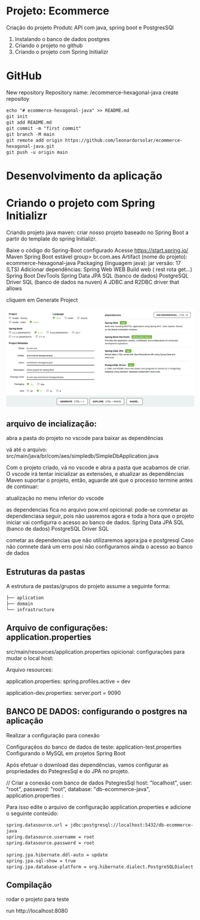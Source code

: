 # Projeto: Ecommerce

Criação do projeto Produtc API com java, spring boot e PostgresSQl

1. Instalando o banco de dados postgres
2. Criando o projeto no github
3. Criando o projeto com Spring Initializr

# GitHub

New repository
Repository name: /ecommerce-hexagonal-java
create repositoy

    echo "# ecommerce-hexagonal-java" >> README.md
    git init
    git add README.md
    git commit -m "first commit"
    git branch -M main
    git remote add origin https://github.com/leonardorsolar/ecommerce-hexagonal-java.git
    git push -u origin main

# Desenvolvimento da aplicação

# Criando o projeto com Spring Initializr

Criando projeto java maven:
criar nosso projeto baseado no Spring Boot a partir do template do spring Initializr.

Baixe o código do Spring-Boot configurado Acesse https://start.spring.io/
Maven
Spring Boot estável
group> br.com.aes
Artifact (nome do projeto): ecommerce-hexagonal-java
Packaging (linguagem java): jar versão: 17 (LTS)
Adicionar dependências:
Spring Web WEB Build web ( rest rota get...)
Spring Boot DevTools
Spring Data JPA SQL (banco de dados)
PostgreSQL Driver SQL (banco de dados na nuven) A JDBC and R2DBC driver that allows

cliquem em Generate Project

![diagrama](image/spring.png)

## arquivo de incialização:

abra a pasta do projeto no vscode para baixar as dependências

vá até o arquivo: src/main/java/br/com/aes/simpledb/SimpleDbApplication.java

Com o projeto criado, vá no vscode e abra a pasta que acabamos de criar. O vscode irá tentar inicializar as extensões, e atualizar as dependências Maven suportar o projeto, então, aguarde até que o processo termine antes de continuar:

atualização no menu inferior do vscode

as dependencias fica no arquivo pow.xml
opicional: pode-se comnetar as dependenciasa seguir, pois não uasremos agora e toda a hora que o projeto iniciar vai configurra o acesso ao banco de dados.
Spring Data JPA SQL (banco de dados)
PostgreSQL Driver SQL

cometar as dependencias que não utilizaremos agora:jpa e postgresql
Caso não comnete dará um erro posi não configuramos ainda o acesso ao banco de dados

## Estruturas da pastas

A estrutura de pastas/grupos do projeto assume a seguinte forma:

    ├── aplication
    ├── domain
    └── infrastructure

## Arquivo de configurações: application.properties

src/main/resources/application.properties
opicional: configurações para mudar o local host:

Arquivo resources:

application.properties:
spring.profiles.active = dev

application-dev.properties:
server.port = 9090

## BANCO DE DADOS: configurando o postgres na aplicação

Realizar a configuração para conexão

Configuraçẽos do banco de dados de teste: application-test.properties
Configurando o MySQL em projetos Spring Boot

Após efetuar o download das dependências, vamos configurar as propriedades do PstegresSql e do JPA no projeto.

// Criar a conexão com banco de dados PstegresSql host: "localhost", user: "root", password: "root", database: "db-ecommerce-java",
application.properties :

Para isso edite o arquivo de configuração application.properties e adicione o seguinte conteúdo:

    spring.datasource.url = jdbc:postgresql://localhost:5432/db-ecommerce-java
    spring.datasource.username = root
    spring.datasource.password = root

    spring.jpa.hibernate.ddl-auto = update
    spring.jpa.sql-show = true
    spring.jpa.database-platform = org.hibernate.dialect.PostgreSQLDialect

## Compilação

rodar o projeto para teste

run http://localhost:8080
